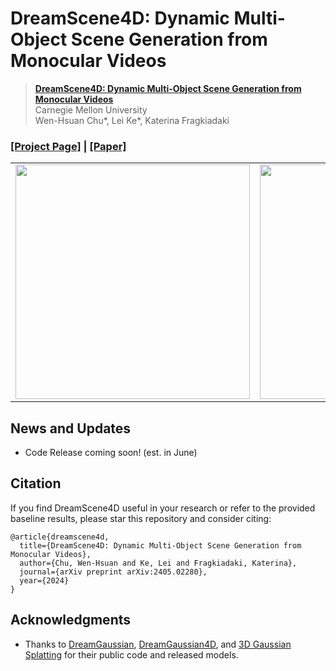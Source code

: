 # DreamScene4D: Dynamic Multi-Object Scene Generation from Monocular Videos


> [**DreamScene4D: Dynamic Multi-Object Scene Generation from Monocular Videos**](https://dreamscene4d.github.io/)            
> Carnegie Mellon University   
> Wen-Hsuan Chu*, Lei Ke*, Katerina Fragkiadaki    

### [**[Project Page]**](https://dreamscene4d.github.io/) **|** [**[Paper]**](https://arxiv.org/abs/2405.02280)

<table>
  <tr>
    <td><img src="demo-1.gif" width="375"></td>
    <td><img src="demo-2.gif" width="375"></td>
  </tr>
</table>

News and Updates
-----------------
- Code Release coming soon! (est. in June)

Citation
---------------
If you find DreamScene4D useful in your research or refer to the provided baseline results, please star this repository and consider citing:
```
@article{dreamscene4d,
  title={DreamScene4D: Dynamic Multi-Object Scene Generation from Monocular Videos},
  author={Chu, Wen-Hsuan and Ke, Lei and Fragkiadaki, Katerina},
  journal={arXiv preprint arXiv:2405.02280},
  year={2024}
}
```

## Acknowledgments
- Thanks to [DreamGaussian](https://dreamgaussian.github.io/), [DreamGaussian4D](https://jiawei-ren.github.io/projects/dreamgaussian4d/), and [3D Gaussian Splatting](https://repo-sam.inria.fr/fungraph/3d-gaussian-splatting/) for their public code and released models.
